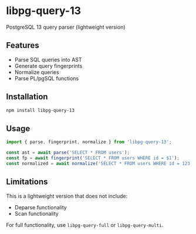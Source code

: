 # libpg-query-13

PostgreSQL 13 query parser (lightweight version)

## Features

- Parse SQL queries into AST
- Generate query fingerprints
- Normalize queries
- Parse PL/pgSQL functions

## Installation

```bash
npm install libpg-query-13
```

## Usage

```javascript
import { parse, fingerprint, normalize } from 'libpg-query-13';

const ast = await parse('SELECT * FROM users');
const fp = await fingerprint('SELECT * FROM users WHERE id = $1');
const normalized = await normalize('SELECT * FROM users WHERE id = 123');
```

## Limitations

This is a lightweight version that does not include:
- Deparse functionality
- Scan functionality

For full functionality, use `libpg-query-full` or `libpg-query-multi`.
